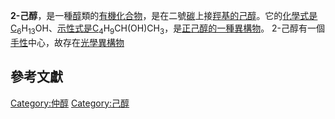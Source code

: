 **2-己醇**，是一種[醇](../Page/醇.md "wikilink")類的[有機化合物](https://zh.wikipedia.org/wiki/有機化合物 "wikilink")，是在二號[碳](../Page/碳.md "wikilink")上接[羥基的](https://zh.wikipedia.org/wiki/羥基 "wikilink")[己醇](../Page/己醇.md "wikilink")。它的[化學式是C](https://zh.wikipedia.org/wiki/化學式 "wikilink")<sub>6</sub>H<sub>13</sub>OH、[示性式是C](https://zh.wikipedia.org/wiki/示性式 "wikilink")<sub>4</sub>H<sub>9</sub>CH(OH)CH<sub>3</sub>，是[正己醇的一種](https://zh.wikipedia.org/wiki/正己醇 "wikilink")[異構物](https://zh.wikipedia.org/wiki/異構物 "wikilink")。 2-己醇有一個[手性](../Page/手性.md "wikilink")中心，故存在[光學異構物](https://zh.wikipedia.org/wiki/光學異構物 "wikilink")

## 參考文獻

[Category:仲醇](https://zh.wikipedia.org/wiki/Category:仲醇 "wikilink") [Category:己醇](https://zh.wikipedia.org/wiki/Category:己醇 "wikilink")
